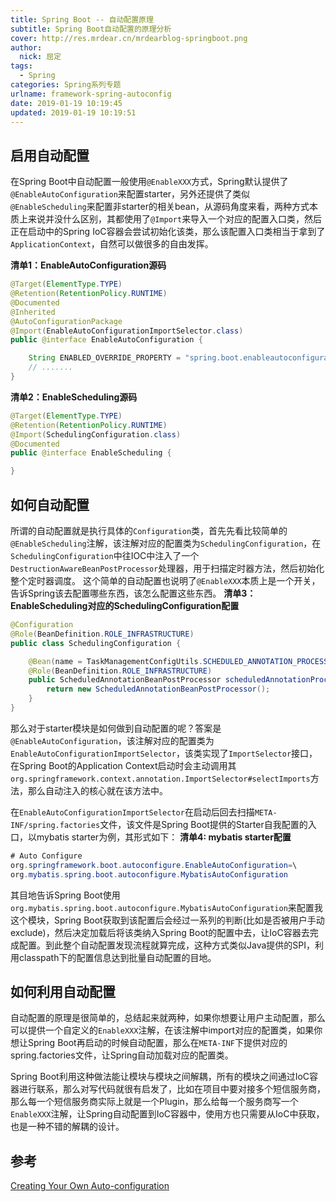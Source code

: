 ```yaml
---
title: Spring Boot -- 自动配置原理
subtitle: Spring Boot自动配置的原理分析
cover: http://res.mrdear.cn/mrdearblog-springboot.png
author: 
  nick: 屈定
tags:
  - Spring
categories: Spring系列专题
urlname: framework-spring-autoconfig
date: 2019-01-19 10:19:45
updated: 2019-01-19 10:19:51
---
```


## 启用自动配置
在Spring Boot中自动配置一般使用`@EnableXXX`方式，Spring默认提供了`@EnableAutoConfiguration`来配置starter，另外还提供了类似`@EnableScheduling`来配置非starter的相关bean，从源码角度来看，两种方式本质上来说并没什么区别，其都使用了`@Import`来导入一个对应的配置入口类，然后正在启动中的Spring IoC容器会尝试初始化该类，那么该配置入口类相当于拿到了`ApplicationContext`，自然可以做很多的自由发挥。

**清单1：EnableAutoConfiguration源码**
```java
@Target(ElementType.TYPE)
@Retention(RetentionPolicy.RUNTIME)
@Documented
@Inherited
@AutoConfigurationPackage
@Import(EnableAutoConfigurationImportSelector.class)
public @interface EnableAutoConfiguration {

	String ENABLED_OVERRIDE_PROPERTY = "spring.boot.enableautoconfiguration";
    // .......
}
```

**清单2：EnableScheduling源码**
```java
@Target(ElementType.TYPE)
@Retention(RetentionPolicy.RUNTIME)
@Import(SchedulingConfiguration.class)
@Documented
public @interface EnableScheduling {

}
```

## 如何自动配置
所谓的自动配置就是执行具体的`Configuration`类，首先先看比较简单的`@EnableScheduling`注解，该注解对应的配置类为`SchedulingConfiguration`，在`SchedulingConfiguration`中往IOC中注入了一个`DestructionAwareBeanPostProcessor`处理器，用于扫描定时器方法，然后初始化整个定时器调度。
这个简单的自动配置也说明了`@EnableXXX`本质上是一个开关，告诉Spring该去配置哪些东西，该怎么配置这些东西。
**清单3：EnableScheduling对应的SchedulingConfiguration配置**
```java
@Configuration
@Role(BeanDefinition.ROLE_INFRASTRUCTURE)
public class SchedulingConfiguration {

	@Bean(name = TaskManagementConfigUtils.SCHEDULED_ANNOTATION_PROCESSOR_BEAN_NAME)
	@Role(BeanDefinition.ROLE_INFRASTRUCTURE)
	public ScheduledAnnotationBeanPostProcessor scheduledAnnotationProcessor() {
		return new ScheduledAnnotationBeanPostProcessor();
	}
}
```
那么对于starter模块是如何做到自动配置的呢？答案是`@EnableAutoConfiguration`，该注解对应的配置类为`EnableAutoConfigurationImportSelector`，该类实现了`ImportSelector`接口，在Spring Boot的Application Context启动时会主动调用其`org.springframework.context.annotation.ImportSelector#selectImports`方法，那么自动注入的核心就在该方法中。

在`EnableAutoConfigurationImportSelector`在启动后回去扫描`META-INF/spring.factories`文件，该文件是Spring Boot提供的Starter自我配置的入口，以mybatis starter为例，其形式如下：
**清单4: mybatis starter配置**
```java
# Auto Configure
org.springframework.boot.autoconfigure.EnableAutoConfiguration=\
org.mybatis.spring.boot.autoconfigure.MybatisAutoConfiguration
```
其目地告诉Spring Boot使用`org.mybatis.spring.boot.autoconfigure.MybatisAutoConfiguration`来配置我这个模块，Spring Boot获取到该配置后会经过一系列的判断(比如是否被用户手动exclude)，然后决定加载后将该类纳入Spring Boot的配置中去，让IoC容器去完成配置。到此整个自动配置发现流程就算完成，这种方式类似Java提供的SPI，利用classpath下的配置信息达到批量自动配置的目地。

## 如何利用自动配置
自动配置的原理是很简单的，总结起来就两种，如果你想要让用户主动配置，那么可以提供一个自定义的`EnableXXX`注解，在该注解中import对应的配置类，如果你想让Spring Boot再启动的时候自动配置，那么在`META-INF`下提供对应的spring.factories文件，让Spring自动加载对应的配置类。

Spring Boot利用这种做法能让模块与模块之间解耦，所有的模块之间通过IoC容器进行联系，那么对写代码就很有启发了，比如在项目中要对接多个短信服务商，那么每一个短信服务商实际上就是一个Plugin，那么给每一个服务商写一个`EnableXXX`注解，让Spring自动配置到IoC容器中，使用方也只需要从IoC中获取，也是一种不错的解耦的设计。

## 参考
[Creating Your Own Auto-configuration](https://docs.spring.io/spring-boot/docs/current/reference/html/boot-features-developing-auto-configuration.html)
